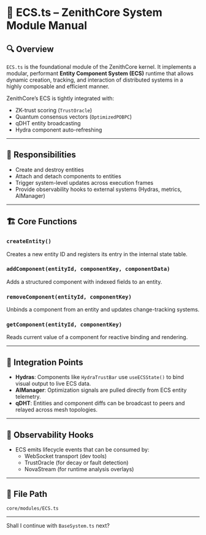 
# 🧠 ECS.ts – ZenithCore System Module Manual

## 🔍 Overview

`ECS.ts` is the foundational module of the ZenithCore kernel. It implements a modular, performant **Entity Component System (ECS)** runtime that allows dynamic creation, tracking, and interaction of distributed systems in a highly composable and efficient manner.

ZenithCore’s ECS is tightly integrated with:
- ZK-trust scoring (`TrustOracle`)
- Quantum consensus vectors (`OptimizedPOBPC`)
- qDHT entity broadcasting
- Hydra component auto-refreshing

---

## 🎯 Responsibilities

- Create and destroy entities
- Attach and detach components to entities
- Trigger system-level updates across execution frames
- Provide observability hooks to external systems (Hydras, metrics, AIManager)

---

## 🏗️ Core Functions

### `createEntity()`
Creates a new entity ID and registers its entry in the internal state table.

### `addComponent(entityId, componentKey, componentData)`
Adds a structured component with indexed fields to an entity.

### `removeComponent(entityId, componentKey)`
Unbinds a component from an entity and updates change-tracking systems.

### `getComponent(entityId, componentKey)`
Reads current value of a component for reactive binding and rendering.

---

## 🔄 Integration Points

- **Hydras**: Components like `HydraTrustBar` use `useECSState()` to bind visual output to live ECS data.
- **AIManager**: Optimization signals are pulled directly from ECS entity telemetry.
- **qDHT**: Entities and component diffs can be broadcast to peers and relayed across mesh topologies.

---

## 🧪 Observability Hooks

- ECS emits lifecycle events that can be consumed by:
  - WebSocket transport (dev tools)
  - TrustOracle (for decay or fault detection)
  - NovaStream (for runtime analysis overlays)

---

## 📁 File Path

```
core/modules/ECS.ts
```

---

Shall I continue with `BaseSystem.ts` next?
